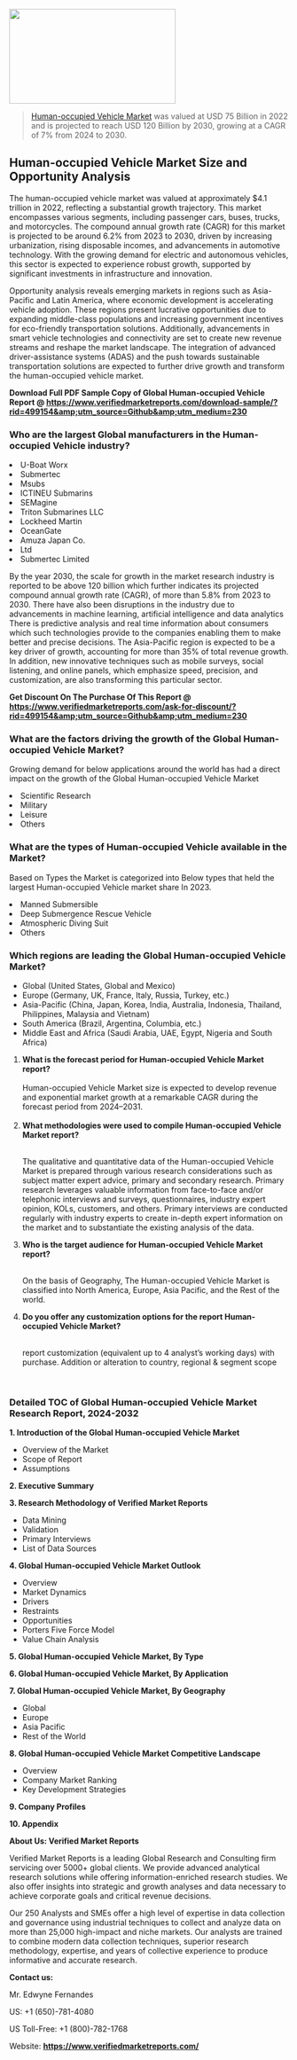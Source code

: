 <img src="https://ffe5etoiles.com/wp-content/uploads/2024/12/MST1-300x171.png" alt="" width="300" height="171" class="alignnone size-medium wp-image-20088" /><blockquote><p><p><a href="https://www.verifiedmarketreports.com/download-sample/?rid=499154&utm_source=Github&utm_medium=230" target="_blank">Human-occupied Vehicle Market</a> was valued at USD 75 Billion in 2022 and is projected to reach USD 120 Billion by 2030, growing at a CAGR of 7% from 2024 to 2030.</p></blockquote><p><h2>Human-occupied Vehicle Market Size and Opportunity Analysis</h2><p>The human-occupied vehicle market was valued at approximately $4.1 trillion in 2022, reflecting a substantial growth trajectory. This market encompasses various segments, including passenger cars, buses, trucks, and motorcycles. The compound annual growth rate (CAGR) for this market is projected to be around 6.2% from 2023 to 2030, driven by increasing urbanization, rising disposable incomes, and advancements in automotive technology. With the growing demand for electric and autonomous vehicles, this sector is expected to experience robust growth, supported by significant investments in infrastructure and innovation.</p><p>Opportunity analysis reveals emerging markets in regions such as Asia-Pacific and Latin America, where economic development is accelerating vehicle adoption. These regions present lucrative opportunities due to expanding middle-class populations and increasing government incentives for eco-friendly transportation solutions. Additionally, advancements in smart vehicle technologies and connectivity are set to create new revenue streams and reshape the market landscape. The integration of advanced driver-assistance systems (ADAS) and the push towards sustainable transportation solutions are expected to further drive growth and transform the human-occupied vehicle market.</p></p><p class=""><strong>Download Full PDF Sample Copy of Global Human-occupied Vehicle Report @ <a href="https://www.verifiedmarketreports.com/download-sample/?rid=499154&amp;utm_source=Github&amp;utm_medium=230" target="_blank">https://www.verifiedmarketreports.com/download-sample/?rid=499154&amp;utm_source=Github&amp;utm_medium=230</a></strong></p><h3 id="" class="">Who are the largest Global manufacturers in the Human-occupied Vehicle industry?</h3><p><li>U-Boat Worx</li><li> Submertec</li><li> Msubs</li><li> ICTINEU Submarins</li><li> SEMagine</li><li> Triton Submarines LLC</li><li> Lockheed Martin</li><li> OceanGate</li><li> Amuza Japan Co.</li><li> Ltd</li><li> Submertec Limited</li></p><div class=""><div class="" dir="" data-message-author-role="" data-message-id="" data-message-model-slug=""><div class=""><div class=""><div class=""><div class="" dir="" data-message-author-role="" data-message-id="" data-message-model-slug=""><div class=""><div class=""><p>By the year 2030, the scale for growth in the market research industry is reported to be above 120 billion which further indicates its projected compound annual growth rate (CAGR), of more than 5.8% from 2023 to 2030. There have also been disruptions in the industry due to advancements in machine learning, artificial intelligence and data analytics There is predictive analysis and real time information about consumers which such technologies provide to the companies enabling them to make better and precise decisions. The Asia-Pacific region is expected to be a key driver of growth, accounting for more than 35% of total revenue growth. In addition, new innovative techniques such as mobile surveys, social listening, and online panels, which emphasize speed, precision, and customization, are also transforming this particular sector.</p><p><strong>Get Discount On The Purchase Of This Report @&nbsp; <a href="https://www.verifiedmarketreports.com/ask-for-discount/?rid=499154&amp;utm_source=Github&amp;utm_medium=230" target="_blank">https://www.verifiedmarketreports.com/ask-for-discount/?rid=499154&amp;utm_source=Github&amp;utm_medium=230</a></strong></p></div></div></div></div></div></div></div></div><h3 id="" class="">What are the factors driving the growth of the Global Human-occupied Vehicle Market?</h3><p id="" class="">Growing demand for below applications around the world has had a direct impact on the growth of the Global Human-occupied Vehicle Market</p><p id="" class=""><li>Scientific Research</li><li> Military</li><li> Leisure</li><li> Others</li></p><h3 id="" class="">What are the types of Human-occupied Vehicle available in the Market?</h3><p id="" class="">Based on Types the Market is categorized into Below types that held the largest Human-occupied Vehicle market share In 2023.</p><p id="" class=""><li>Manned Submersible</li><li> Deep Submergence Rescue Vehicle</li><li> Atmospheric Diving Suit</li><li> Others</li></p><h3 id="" class="">Which regions are leading the Global Human-occupied Vehicle Market?</h3><ul><li>Global (United States, Global and Mexico)</li><li>Europe (Germany, UK, France, Italy, Russia, Turkey, etc.)</li><li>Asia-Pacific (China, Japan, Korea, India, Australia, Indonesia, Thailand, Philippines, Malaysia and Vietnam)</li><li>South America (Brazil, Argentina, Columbia, etc.)</li><li>Middle East and Africa (Saudi Arabia, UAE, Egypt, Nigeria and South Africa)</li></ul><p><ol><li><strong>What is the forecast period for Human-occupied Vehicle Market report?<br /></strong><br /><span data-sheets-root="1" data-sheets-value="{&quot;1&quot;:2,&quot;2&quot;:&quot;XXXX size is expected to develop revenue and exponential market growth at a remarkable CAGR during the forecast period from 2024&ndash;2030.&quot;}" data-sheets-userformat="{&quot;2&quot;:12674,&quot;4&quot;:{&quot;1&quot;:2,&quot;2&quot;:16776960},&quot;10&quot;:2,&quot;11&quot;:0,&quot;15&quot;:&quot;Arial&quot;,&quot;16&quot;:12}">Human-occupied Vehicle Market size is expected to develop revenue and exponential market growth at a remarkable CAGR during the forecast period from 2024&ndash;2031.</span><br /><br /></li><li><strong>What methodologies were used to compile Human-occupied Vehicle Market report?<br /><br /></strong><p>The qualitative and quantitative data of the&nbsp;Human-occupied Vehicle Market is prepared through various research considerations such as subject matter expert advice, primary and secondary research. Primary research leverages valuable information from face-to-face and/or telephonic interviews and surveys, questionnaires, industry expert opinion, KOLs, customers, and others. Primary interviews are conducted regularly with industry experts to create in-depth expert information on the market and to substantiate the existing analysis of the data.&nbsp;</p></li><li><strong>Who is the target audience for Human-occupied Vehicle Market report?<br /><br /></strong><p>On the basis of Geography, The&nbsp;Human-occupied Vehicle Market is classified into North America, Europe, Asia Pacific, and the Rest of the world.</p></li><li><strong>Do you offer any customization options for the report Human-occupied Vehicle Market?<br /><br /></strong><p>report customization (equivalent up to 4 analyst&rsquo;s working days) with purchase. Addition or alteration to country, regional &amp; segment scope</p><p>&nbsp;</p></li></ol></p><h3 id="" class="">Detailed TOC of Global Human-occupied Vehicle Market Research Report, 2024-2032</h3><p id="" class=""><strong>1. Introduction of the Global Human-occupied Vehicle Market</strong></p><ul><li>Overview of the Market</li><li>Scope of Report</li><li>Assumptions</li></ul><p id="" class=""><strong>2. Executive Summary</strong></p><p id="" class=""><strong>3. Research Methodology of&nbsp;Verified Market Reports</strong></p><ul><li>Data Mining</li><li>Validation</li><li>Primary Interviews</li><li>List of Data Sources</li></ul><p id="" class=""><strong>4. Global Human-occupied Vehicle Market Outlook</strong></p><ul><li>Overview</li><li>Market Dynamics</li><li>Drivers</li><li>Restraints</li><li>Opportunities</li><li>Porters Five Force Model</li><li>Value Chain Analysis</li></ul><p id="" class=""><strong>5. Global Human-occupied Vehicle Market, By&nbsp;Type</strong></p><p id="" class=""><strong>6. Global Human-occupied Vehicle Market, By Application</strong></p><p id="" class=""><strong>7. Global Human-occupied Vehicle Market, By Geography</strong></p><ul><li>Global</li><li>Europe</li><li>Asia Pacific</li><li>Rest of the World</li></ul><p id="" class=""><strong>8. Global Human-occupied Vehicle Market Competitive Landscape</strong></p><ul><li>Overview</li><li>Company Market Ranking</li><li>Key Development Strategies</li></ul><p id="" class=""><strong>9. Company Profiles</strong></p><p id="" class=""><strong>10. Appendix</strong></p><p id="" class=""><strong>About Us: Verified Market Reports</strong></p><p id="" class="">Verified Market Reports is a leading Global Research and Consulting firm servicing over 5000+ global clients. We provide advanced analytical research solutions while offering information-enriched research studies. We also offer insights into strategic and growth analyses and data necessary to achieve corporate goals and critical revenue decisions.</p><p id="" class="">Our 250 Analysts and SMEs offer a high level of expertise in data collection and governance using industrial techniques to collect and analyze data on more than 25,000 high-impact and niche markets. Our analysts are trained to combine modern data collection techniques, superior research methodology, expertise, and years of collective experience to produce informative and accurate research.</p><p id="" class=""><strong>Contact us:</strong></p><p id="" class="">Mr. Edwyne Fernandes</p><p id="" class="">US: +1 (650)-781-4080</p><p id="" class="">US Toll-Free: +1 (800)-782-1768</p><p id="" class="">Website: <a target="" data-test-app-aware-link=""><strong>https://www.verifiedmarketreports.com/</strong></a></p>
